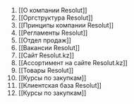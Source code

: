 1. [[О компании Resolut]]
2. [[Оргструктура Resolut]]
3. [[Принципы компании Resolut]]
4. [[Регламенты Resolut]]
5. [[Отдел продаж]] 
7. [[Вакансии Resolut]]
8. [[Сайт Resolut.kz]] 
9. [[Ассортимент на сайте Resolut.kz]]
10. [[Товары Resolut]]
11. [[Курсы по закупкам]]
12. [[Клиентская база Resolut]]
13. [[Курсы по закупкам]]











  

